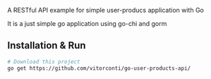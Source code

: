 A RESTful API example for simple user-producs application with Go

It is a just simple go application using go-chi and gorm

## Installation & Run
```bash
# Download this project
go get https://github.com/vitorconti/go-user-products-api/
```







